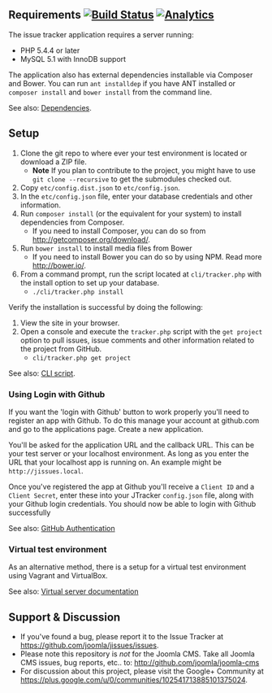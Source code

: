 ## Requirements [![Build Status](https://travis-ci.org/joomla/jissues.png?branch=framework)](https://travis-ci.org/joomla/jissues) [![Analytics](https://ga-beacon.appspot.com/UA-544070-3/joomla-issue-tracker/readme)](https://github.com/igrigorik/ga-beacon)

The issue tracker application requires a server running:

* PHP 5.4.4 or later
* MySQL 5.1 with InnoDB support

The application also has external dependencies installable via Composer and Bower.  You can run `ant installdep` if you have ANT installed or `composer install` and `bower install` from the command line.

See also: [Dependencies](Documentation/Dependencies.md).

## Setup

1. Clone the git repo to where ever your test environment is located or download a ZIP file.
    * **Note** If you plan to contribute to the project, you might have to use `git clone --recursive` to get the submodules checked out.
1. Copy `etc/config.dist.json` to `etc/config.json`.
1. In the `etc/config.json` file, enter your database credentials and other information.
1. Run `composer install` (or the equivalent for your system) to install dependencies from Composer.
    * If you need to install Composer, you can do so from http://getcomposer.org/download/.
1. Run `bower install` to install media files from Bower
    * If you need to install Bower you can do so by using NPM. Read more http://bower.io/.
1. From a command prompt, run the script located at `cli/tracker.php` with the install option to set up your database.
    * `./cli/tracker.php install`

Verify the installation is successful by doing the following:

1. View the site in your browser.
1. Open a console and execute the `tracker.php` script with the `get project` option to pull issues, issue comments and other information related to the project from GitHub.
    * `cli/tracker.php get project`

See also: [CLI script](Documentation/CLI-script.md).

### Using Login with Github

If you want the 'login with Github' button to work properly you'll need to register an app with Github. To do this manage your account at github.com and go to the applications page. Create a new application.

You'll be asked for the application URL and the callback URL. This can be your test server or your localhost environment. As long as you enter the URL that your localhost app is running on. An example might be ```http://jissues.local```.

Once you've registered the app at Github you'll receive a ```Client ID``` and a ```Client Secret```, enter these into your JTracker ```config.json``` file, along with your Github login credentials. You should now be able to login with Github successfully

See also: [GitHub Authentication](Documentation/github-authentication.md)

### Virtual test environment

As an alternative method, there is a setup for a virtual test environment using Vagrant and VirtualBox.

See also: [Virtual server documentation](Documentation/virtual-test-server.md)

## Support & Discussion

* If you've found a bug, please report it to the Issue Tracker at https://github.com/joomla/jissues/issues.
* Please note this repository is _not_ for the Joomla CMS. Take all Joomla CMS issues, bug reports, etc.. to: http://github.com/joomla/joomla-cms
* For discussion about this project, please visit the Google+ Community at https://plus.google.com/u/0/communities/102541713885101375024.
